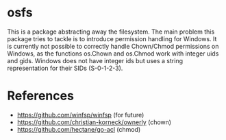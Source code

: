 # osfs

This is a package abstracting away the filesystem.
The main problem this package tries to tackle is to introduce permission handling for Windows. It is currently not possible to correctly handle Chown/Chmod permissions on Windows, as the functions os.Chown and os.Chmod work with integer uids and gids. Windows does not have integer ids but uses a string representation for their SIDs (S-0-1-2-3).

# References

- https://github.com/winfsp/winfsp (for future)
- https://github.com/christian-korneck/ownerly (chown)
- https://github.com/hectane/go-acl (chmod)